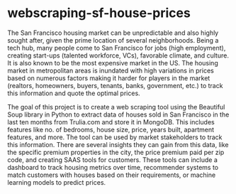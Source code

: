 # webscraping-sf-house-prices

The San Francisco housing market can be unpredictable and also highly sought after, given the prime location of several neighborhoods. Being a tech hub, many people come to San Francisco for jobs (high employment), creating start-ups (talented workforce, VCs), favorable climate, and culture. It is also known to be the most expensive market in the US. The housing market in metropolitan areas is inundated with high variations in prices based on numerous factors making it harder for players in the market (realtors, homeowners, buyers, tenants, banks, government, etc.) to track this information and quote the optimal prices.

The goal of this project is to create a web scraping tool using the Beautiful Soup library in Python to extract data of houses sold in San Francisco in the last ten months from Trulia.com and store it in MongoDB. This includes features like no. of bedrooms, house size, price, years built, apartment features, and more. The tool can be used by market stakeholders to track this information. There are several insights they can gain from this data, like the specific premium properties in the city, the price premium paid per zip code, and creating SAAS tools for customers. These tools can include a dashboard to track housing metrics over time, recommender systems to match customers with houses based on their requirements, or machine learning models to predict prices. 
